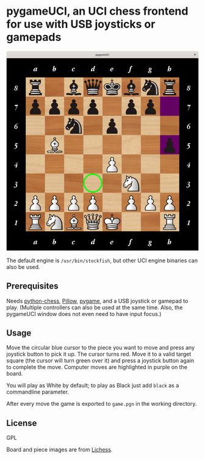 # pygameUCI, an UCI chess frontend for use with USB joysticks or gamepads

![screenshot](https://github.com/mdoege/pygameUCI/raw/master/pygameuci.png "pygameUCI screenshot")

The default engine is ``/usr/bin/stockfish``, but other UCI engine binaries can also be used.

## Prerequisites

Needs [python-chess](https://github.com/niklasf/python-chess), [Pillow](https://github.com/python-pillow/Pillow), [pygame](https://www.pygame.org/), and a USB joystick or gamepad to play. (Multiple controllers can also be used at the same time. Also, the pygameUCI window does not even need to have input focus.)

## Usage

Move the circular blue cursor to the piece you want to move and press any joystick button to pick it up. The cursor turns red. Move it to a valid target square (the cursor will turn green over it) and press a joystick button again to complete the move. Computer moves are highlighted in purple on the board.

You will play as White by default; to play as Black just add ``black`` as a commandline parameter.

After every move the game is exported to ``game.pgn`` in the working directory.

## License

GPL

Board and piece images are from [Lichess](https://github.com/ornicar/lila).

